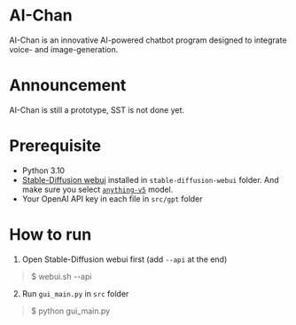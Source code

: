 # AI-Chan
AI-Chan is an innovative AI-powered chatbot program designed to integrate voice- and image-generation.

# Announcement
AI-Chan is still a prototype, SST is not done yet.

# Prerequisite
* Python 3.10
* [Stable-Diffusion webui](https://github.com/AUTOMATIC1111/stable-diffusion-webui) installed in `stable-diffusion-webui` folder. And make sure you select [`anything-v5`](https://huggingface.co/stablediffusionapi/anything-v5) model.
* Your OpenAI API key in each file in `src/gpt` folder

# How to run
1. Open Stable-Diffusion webui first (add `--api` at the end)
> $ webui.sh --api
2. Run `gui_main.py` in `src` folder 
> $ python gui_main.py
